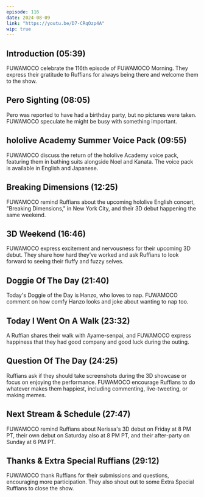 ```yaml
---
episode: 116
date: 2024-08-09
link: "https://youtu.be/D7-CRqOzp4A"
wip: true
---
```


## Introduction (05:39)

FUWAMOCO celebrate the 116th episode of FUWAMOCO Morning. They express their gratitude to Ruffians for always being there and welcome them to the show.

## Pero Sighting (08:05)

Pero was reported to have had a birthday party, but no pictures were taken. FUWAMOCO speculate he might be busy with something important.

## hololive Academy Summer Voice Pack (09:55)

FUWAMOCO discuss the return of the hololive Academy voice pack, featuring them in bathing suits alongside Noel and Kanata. The voice pack is available in English and Japanese.

## Breaking Dimensions (12:25)

FUWAMOCO remind Ruffians about the upcoming hololive English concert, "Breaking Dimensions," in New York City, and their 3D debut happening the same weekend.

## 3D Weekend (16:46)

FUWAMOCO express excitement and nervousness for their upcoming 3D debut. They share how hard they’ve worked and ask Ruffians to look forward to seeing their fluffy and fuzzy selves.

## Doggie Of The Day (21:40)

Today's Doggie of the Day is Hanzo, who loves to nap. FUWAMOCO comment on how comfy Hanzo looks and joke about wanting to nap too.

## Today I Went On A Walk (23:32)

A Ruffian shares their walk with Ayame-senpai, and FUWAMOCO express happiness that they had good company and good luck during the outing.

## Question Of The Day (24:25)

Ruffians ask if they should take screenshots during the 3D showcase or focus on enjoying the performance. FUWAMOCO encourage Ruffians to do whatever makes them happiest, including commenting, live-tweeting, or making memes.

## Next Stream & Schedule (27:47)

FUWAMOCO remind Ruffians about Nerissa's 3D debut on Friday at 8 PM PT, their own debut on Saturday also at 8 PM PT, and their after-party on Sunday at 6 PM PT.

## Thanks & Extra Special Ruffians (29:12)

FUWAMOCO thank Ruffians for their submissions and questions, encouraging more participation. They also shout out to some Extra Special Ruffians to close the show.
